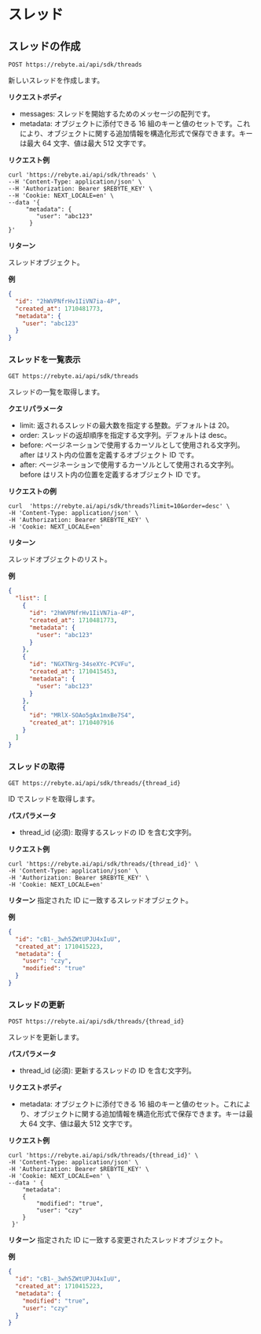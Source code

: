# スレッド

## スレッドの作成

`POST https://rebyte.ai/api/sdk/threads`

新しいスレッドを作成します。

**リクエストボディ**

- messages: スレッドを開始するためのメッセージの配列です。
- metadata: オブジェクトに添付できる 16 組のキーと値のセットです。これにより、オブジェクトに関する追加情報を構造化形式で保存できます。キーは最大 64 文字、値は最大 512 文字です。

**リクエスト例**

```shell
curl 'https://rebyte.ai/api/sdk/threads' \
--H 'Content-Type: application/json' \
--H 'Authorization: Bearer $REBYTE_KEY' \
--H 'Cookie: NEXT_LOCALE=en' \
--data '{
     "metadata": {
        "user": "abc123"
      }
}'
```

**リターン**

スレッドオブジェクト。

**例**

```json
{
  "id": "2hWVPNfrHv1IiVN7ia-4P",
  "created_at": 1710481773,
  "metadata": {
    "user": "abc123"
  }
}
```

### スレッドを一覧表示

`GET https://rebyte.ai/api/sdk/threads`

スレッドの一覧を取得します。

**クエリパラメータ**

- limit: 返されるスレッドの最大数を指定する整数。デフォルトは 20。
- order: スレッドの返却順序を指定する文字列。デフォルトは desc。
- before: ページネーションで使用するカーソルとして使用される文字列。after はリスト内の位置を定義するオブジェクト ID です。
- after: ページネーションで使用するカーソルとして使用される文字列。before はリスト内の位置を定義するオブジェクト ID です。

**リクエストの例**

```shell
curl  'https://rebyte.ai/api/sdk/threads?limit=10&order=desc' \
-H 'Content-Type: application/json' \
-H 'Authorization: Bearer $REBYTE_KEY' \
-H 'Cookie: NEXT_LOCALE=en'
```

**リターン**

スレッドオブジェクトのリスト。

**例**

```json
{
  "list": [
    {
      "id": "2hWVPNfrHv1IiVN7ia-4P",
      "created_at": 1710481773,
      "metadata": {
        "user": "abc123"
      }
    },
    {
      "id": "NGXTNrg-34seXYc-PCVFu",
      "created_at": 1710415453,
      "metadata": {
        "user": "abc123"
      }
    },
    {
      "id": "MRlX-SOAo5gAx1mxBe7S4",
      "created_at": 1710407916
    }
  ]
}
```

### スレッドの取得

`GET https://rebyte.ai/api/sdk/threads/{thread_id}`

ID でスレッドを取得します。

**パスパラメータ**

- thread_id (必須): 取得するスレッドの ID を含む文字列。

**リクエスト例**

```shell
curl 'https://rebyte.ai/api/sdk/threads/{thread_id}' \
-H 'Content-Type: application/json' \
-H 'Authorization: Bearer $REBYTE_KEY' \
-H 'Cookie: NEXT_LOCALE=en'
```

**リターン**
指定された ID に一致するスレッドオブジェクト。

**例**

```json
{
  "id": "cB1-_3wh5ZWtUPJU4xIuU",
  "created_at": 1710415223,
  "metadata": {
    "user": "czy",
    "modified": "true"
  }
}
```

### スレッドの更新

`POST https://rebyte.ai/api/sdk/threads/{thread_id}`

スレッドを更新します。

**パスパラメータ**

- thread_id (必須): 更新するスレッドの ID を含む文字列。

**リクエストボディ**

- metadata: オブジェクトに添付できる 16 組のキーと値のセット。これにより、オブジェクトに関する追加情報を構造化形式で保存できます。キーは最大 64 文字、値は最大 512 文字です。

**リクエスト例**

```shell
curl 'https://rebyte.ai/api/sdk/threads/{thread_id}' \
-H 'Content-Type: application/json' \
-H 'Authorization: Bearer $REBYTE_KEY' \
-H 'Cookie: NEXT_LOCALE=en' \
--data ' {
    "metadata":
    {
        "modified": "true",
        "user": "czy"
    }
 }'
```

**リターン**
指定された ID に一致する変更されたスレッドオブジェクト。

**例**

```json
{
  "id": "cB1-_3wh5ZWtUPJU4xIuU",
  "created_at": 1710415223,
  "metadata": {
    "modified": "true",
    "user": "czy"
  }
}
```
